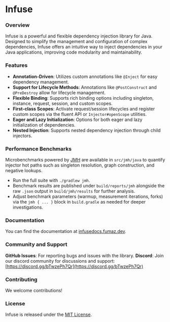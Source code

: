 # Infuse

### Overview

Infuse is a powerful and flexible dependency injection library for Java. Designed to simplify the management and configuration of complex dependencies, Infuse offers an intuitive way to inject dependencies in your Java applications, improving code modularity and maintainability.

### Features

- **Annotation-Driven**: Utilizes custom annotations like `@Inject` for easy dependency management.
- **Support for Lifecycle Methods**: Annotations like `@PostConstruct` and `@PreDestroy` allow for lifecycle management.
- **Flexible Binding**: Supports rich binding options including singleton, instance, request, session, and custom scopes.
- **First-class Scopes**: Activate request/session lifecycles and register custom scopes via the fluent API or `Injector#openScope` utilities.
- **Eager and Lazy Initialization**: Options for both eager and lazy initialization of dependencies.
- **Nested Injection**: Supports nested dependency injection through child injectors.

### Performance Benchmarks

Microbenchmarks powered by [JMH](https://openjdk.org/projects/code-tools/jmh/) are available in `src/jmh/java` to quantify injector hot paths such as singleton resolution, graph construction, and negative lookups.

- Run the full suite with `./gradlew jmh`.
- Benchmark results are published under `build/reports/jmh` alongside the raw `.json` output in `build/jmh/results` for further analysis.
- Adjust benchmark parameters (warmup, measurement iterations, forks) via the `jmh { ... }` block in `build.gradle` as needed for deeper investigations.

### Documentation

You can find the documentation at [infusedocs.fumaz.dev](https://infusedocs.fumaz.dev).

### Community and Support

**GitHub Issues**: For reporting bugs and issues with the library.
**Discord**: Join our discord community for discussions and support: [https://discord.gg/bTwzePh7Qr](https://discord.gg/bTwzePh7Qr)

### Contributing

We welcome contributions! 

### License
Infuse is released under the [MIT License](https://opensource.org/license/mit/).
